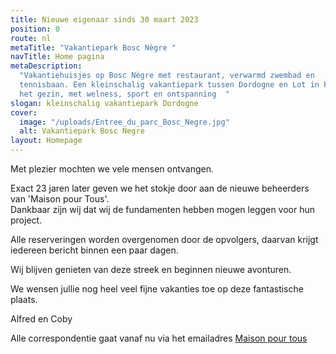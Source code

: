```yaml
---
title: Nieuwe eigenaar sinds 30 maart 2023
position: 0
route: nl
metaTitle: "Vakantiepark Bosc Nègre "
navTitle: Home pagina
metaDescription:
  "Vakantiehuisjes op Bosc Nègre met restaurant, verwarmd zwembad en
  tennisbaan. Een kleinschalig vakantiepark tussen Dordogne en Lot in Frankrijk voor
  het gezin, met welness, sport en ontspanning  "
slogan: kleinschalig vakantiepark Dordogne
cover:
  image: "/uploads/Entree_du_parc_Bosc_Negre.jpg"
  alt: Vakantiepark Bosc Negre
layout: Homepage
---
```


Met plezier mochten we vele mensen ontvangen.

Exact 23 jaren later geven we het stokje door aan de nieuwe beheerders van 'Maison pour Tous'.  
Dankbaar zijn wij dat wij de fundamenten hebben mogen leggen voor hun project.

Alle reserveringen worden overgenomen door de opvolgers, daarvan krijgt iedereen bericht binnen een paar dagen.

Wij blijven genieten van deze streek en beginnen nieuwe avonturen.

We wensen jullie nog heel veel fijne vakanties toe op deze fantastische plaats.

Alfred en Coby

Alle correspondentie gaat vanaf nu via het emailadres [Maison pour tous](mailto:maisonpourtous.bmactivites@gmail.com)
